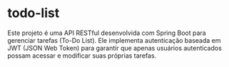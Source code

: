 # todo-list
Este projeto é uma API RESTful desenvolvida com Spring Boot para gerenciar tarefas (To-Do List). Ele implementa autenticação baseada em JWT (JSON Web Token) para garantir que apenas usuários autenticados possam acessar e modificar suas próprias tarefas.
